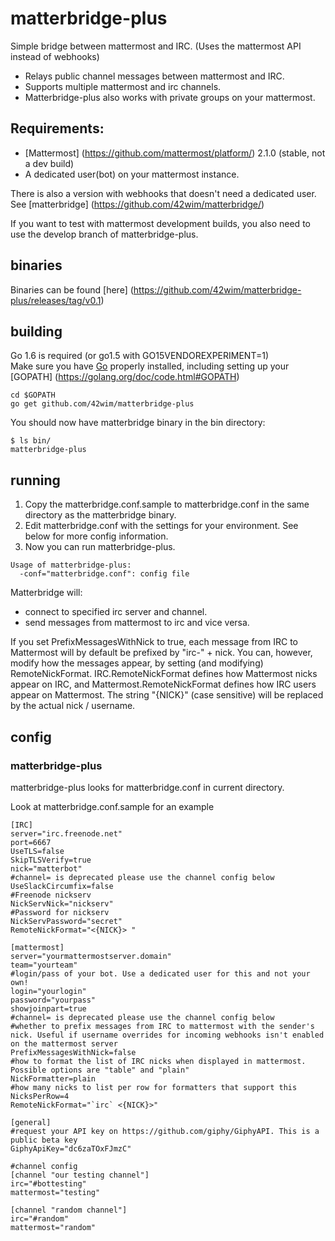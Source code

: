 # matterbridge-plus

Simple bridge between mattermost and IRC. (Uses the mattermost API instead of webhooks)

* Relays public channel messages between mattermost and IRC.
* Supports multiple mattermost and irc channels.
* Matterbridge-plus also works with private groups on your mattermost.

## Requirements:
* [Mattermost] (https://github.com/mattermost/platform/) 2.1.0 (stable, not a dev build)
* A dedicated user(bot) on your mattermost instance.

There is also a version with webhooks that doesn't need a dedicated user. See [matterbridge] (https://github.com/42wim/matterbridge/)   

If you want to test with mattermost development builds, you also need to use the develop branch of matterbridge-plus.

## binaries
Binaries can be found [here] (https://github.com/42wim/matterbridge-plus/releases/tag/v0.1)

## building
Go 1.6 is required (or go1.5 with GO15VENDOREXPERIMENT=1)  
Make sure you have [Go](https://golang.org/doc/install) properly installed, including setting up your [GOPATH] (https://golang.org/doc/code.html#GOPATH)

```
cd $GOPATH
go get github.com/42wim/matterbridge-plus
```

You should now have matterbridge binary in the bin directory:

```
$ ls bin/
matterbridge-plus
```

## running
1) Copy the matterbridge.conf.sample to matterbridge.conf in the same directory as the matterbridge binary.  
2) Edit matterbridge.conf with the settings for your environment. See below for more config information.  
3) Now you can run matterbridge-plus.

```
Usage of matterbridge-plus:
  -conf="matterbridge.conf": config file
```

Matterbridge will:
* connect to specified irc server and channel.
* send messages from mattermost to irc and vice versa.

If you set PrefixMessagesWithNick to true, each message from IRC to Mattermost
will by default be prefixed by "irc-" + nick. You can, however, modify how the
messages appear, by setting (and modifying) RemoteNickFormat.
IRC.RemoteNickFormat defines how Mattermost nicks appear on IRC, and
Mattermost.RemoteNickFormat defines how IRC users appear on Mattermost. The
string "{NICK}" (case sensitive) will be replaced by the actual nick / username.

## config
### matterbridge-plus
matterbridge-plus looks for matterbridge.conf in current directory.

Look at matterbridge.conf.sample for an example

```
[IRC]
server="irc.freenode.net"
port=6667
UseTLS=false
SkipTLSVerify=true
nick="matterbot"
#channel= is deprecated please use the channel config below
UseSlackCircumfix=false
#Freenode nickserv
NickServNick="nickserv"
#Password for nickserv
NickServPassword="secret"
RemoteNickFormat="<{NICK}> "

[mattermost]
server="yourmattermostserver.domain"
team="yourteam"
#login/pass of your bot. Use a dedicated user for this and not your own!
login="yourlogin"
password="yourpass"
showjoinpart=true
#channel= is deprecated please use the channel config below
#whether to prefix messages from IRC to mattermost with the sender's nick. Useful if username overrides for incoming webhooks isn't enabled on the mattermost server
PrefixMessagesWithNick=false
#how to format the list of IRC nicks when displayed in mattermost. Possible options are "table" and "plain"
NickFormatter=plain
#how many nicks to list per row for formatters that support this
NicksPerRow=4
RemoteNickFormat="`irc` <{NICK}>"

[general]
#request your API key on https://github.com/giphy/GiphyAPI. This is a public beta key
GiphyApiKey="dc6zaTOxFJmzC"

#channel config
[channel "our testing channel"]
irc="#bottesting"
mattermost="testing"

[channel "random channel"]
irc="#random"
mattermost="random"
```
